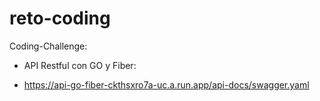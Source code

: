 # reto-coding

Coding-Challenge:

* API Restful con GO y Fiber:
- https://api-go-fiber-ckthsxro7a-uc.a.run.app/api-docs/swagger.yaml

